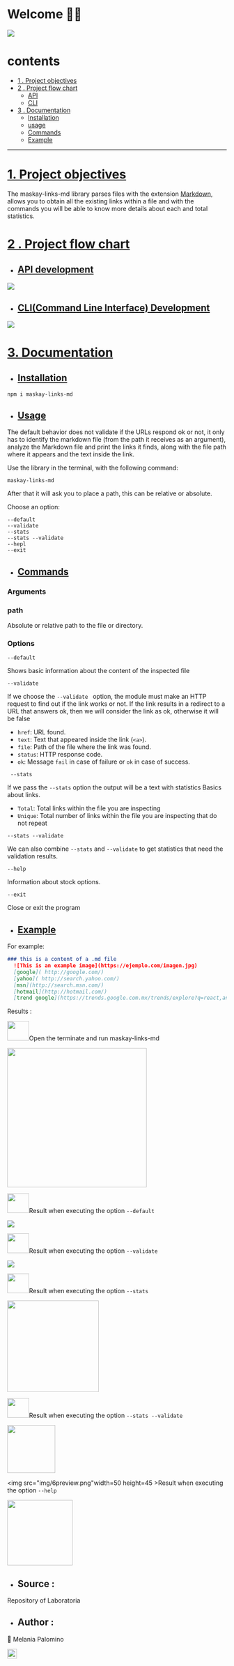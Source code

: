 #  Welcome 👩‍💻

<img src="img/maskay-links-md.PNG">


# contents


* [1 . Project objectives](#1-project-objectives)
* [2 . Project flow chart](#2-Project-flow-chart)
  - [API](#-API)
  - [CLI](#-CLI)
* [3 . Documentation](#3-Documentation)
  - [Installation](#-Installation)
  - [usage](#-usage)
  - [Commands](#-Commands)
  - [Example](#-Example)

---

#  [1. Project objectives](#1-project-objectives)

The maskay-links-md library parses files with the extension [Markdown](https://en.wikipedia.org/wiki/Markdown), allows you to obtain all the existing links within a file and with the commands you will be able to know more details about each and total statistics.


# [2 . Project flow chart](#2-Project-flow-chart)
  - ## [API development](#-API)

  <img src="https://github.com/aniapalominoq/DEV001-md-links-aniapq/blob/main/img/API.png" >

  - ## [CLI(Command Line Interface) Development](#-CLI)

  <img src="https://github.com/aniapalominoq/DEV001-md-links-aniapq/blob/main/img/CLI.png"  >

# [3. Documentation](#3-Documentation)
 - ## [Installation](#Installation)
 ```
 npm i maskay-links-md
 ```

- ## [Usage](#-Usage)

The default behavior does not validate if the URLs respond ok or not, it only has to identify the markdown file (from the path it receives as an argument), analyze the Markdown file and print the links it finds, along with the file path where it appears and the text inside the link.

Use the library in the terminal, with the following command:

```
maskay-links-md
 ```
After that it will ask you to place a path, this can be relative or absolute.

Choose an option:
```
--default
--validate
--stats
--stats --validate
--hepl
--exit
```



- ## [Commands](#-Commands)

### **Arguments**

 ### path
   Absolute or relative path to the file or directory.


### **Options**

 ```
--default
```
Shows basic information about the content of the inspected file

```
--validate
```
If we choose the `--validate `  option, the module must make an HTTP request to
find out if the link works or not. If the link results in a redirect to a
URL that answers ok, then we will consider the link as ok, otherwise it will be false

* `href`: URL found.
* `text`: Text that appeared inside the link (`<a>`).
* `file`: Path of the file where the link was found.
* `status`: HTTP response code.
* `ok`: Message `fail` in case of failure or `ok` in case of success.

```
 --stats
 ```
If we pass the `--stats` option the output will be a text with statistics
Basics about links.

   * `Total`: Total links within the file you are inspecting
   * `Unique`: Total number of links within the file you are inspecting that do not repeat

```
--stats --validate
```
We can also combine `--stats` and `--validate` to get statistics that
need the validation results.
```
--help
```
Information about stock options.
```
--exit
```
Close or exit the program

- ## [Example](#-Example)

For example:
```md
### this is a content of a .md file
  ![This is an example image](https://ejemplo.com/imagen.jpg)
  [google]( http://google.com/)
  [yahoo]( http://search.yahoo.com/)
  [msn](http://search.msn.com/)
  [hotmail](http://hotmail.com/)
  [trend google](https://trends.google.com.mx/trends/explore?q=react,angular,vue)

```
 Results :
 
  <img src="img/1preview.png" width=50 height=45 >Open the terminate and run maskay-links-md

  <img src="img/0.PNG" height=320 >

  <img src="img/2preview.png" width=50 height=45 >Result when executing the option `--default`

  <img src="img/1.PNG">

  <img src="img/3preview.png" width=50 height=45 >Result when executing the option `--validate`

  <img src="img/2.PNG">

  <img src="img/4preview.png" width=50 height=45 >Result when executing the option `--stats`

  <img src="img/3.PNG" width=210>

  <img src="img/5preview.png" width=50 height=45 >Result when executing the option `--stats --validate`

  <img src="img/4.PNG" height=110>

  <img src="img/6preview.png"width=50 height=45 >Result when executing the option `--help`

  <img src="img/5.PNG" height=150>

   - ##  Source : 

   <a herf="https://github.com/Laboratoria/DEV001-md-links" target="_blank" >Repository of Laboratoria</a> 

  - ##  Author : 

  👩 <a herf="https://github.com/aniapalominoq" target="_blank" > Melania Palomino </a>

[<img src="https://img.shields.io/github/followers/meli2?label=follow&style=social" height="22" title="Follow me" />](https://github.com/aniapalominoq)
